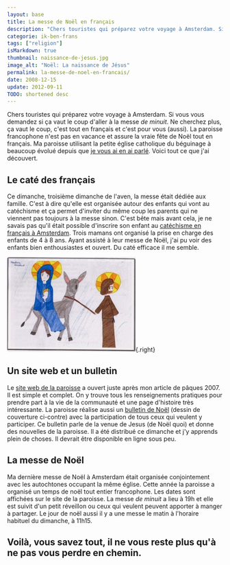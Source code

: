 ```yaml
---
layout: base
title: La messe de Noël en français
description: "Chers touristes qui préparez votre voyage à Amsterdam. Si vous vous demandez si ça vaut le coup d'aller à la messe de minuit. Ne cherchez plus, ça vaut le "
categorie: ik-ben-frans
tags: ["religion"]
isMarkdown: true
thumbnail: naissance-de-jesus.jpg
image_alt: "Noël: La naissance de Jésus"
permalink: la-messe-de-noel-en-francais/
date: 2008-12-15
update: 2012-09-11
TODO: shortened desc
---
```


Chers touristes qui préparez votre voyage à Amsterdam. Si vous vous demandez si ça vaut le coup d'aller à la messe *de minuit*. Ne cherchez plus, ça vaut le coup, c'est tout en français et c'est pour vous (aussi). La paroisse francophone n'est pas en vacance et assure la vraie fête de Noël tout en français. Ma paroisse utilisant la petite église catholique du béguinage à beaucoup évolué depuis que [je vous ai en ai parlé](/bonne-fete-pascales). Voici tout ce que j'ai découvert.

## Le caté des français
Ce dimanche, troisième dimanche de l'aven, la messe était dédiée aux famille. C'est à dire qu'elle est organisée autour des enfants qui vont au catéchisme et ça permet d'inviter du même coup les parents qui ne viennent pas toujours à la messe sinon. C'est bête mais avant cela, je ne savais pas qu'il était possible d'inscrire son enfant au [catéchisme en français à Amsterdam](http://www.messecatholiqueamsterdam.org/cathechisme.html). Trois mamans ont organisé la prise en charge des enfants de 4 à 8 ans. Ayant assisté à leur messe de Noël, j'ai pu voir des enfants bien enthousiastes et ouvert. Du caté efficace il me semble. 

![Noël: La naissance de Jésus](naissance-de-jesus.jpg){.right}
## Un site web et un bulletin
Le [site web de la paroisse](http://www.messecatholiqueamsterdam.org) a ouvert juste après mon article de pâques 2007. Il est simple et complet. On y trouve tous les renseignements pratiques pour prendre part à la vie de la communauté et une page d'histoire très intéressante. La paroisse réalise aussi un [bulletin de Noël](http://www.messecatholiqueamsterdam.org/news.html) (dessin de couverture ci-contre) avec la participation de tous ceux qui veulent y participer. Ce bulletin parle de la venue de Jesus (de Noël quoi) et donne des nouvelles de la paroisse. Il a été distribué ce dimanche et j'y apprends plein de choses. Il devrait être disponible en ligne sous peu.

## La messe de Noël
Ma dernière messe de Noël à Amsterdam était organisée conjointement avec les autochtones occupant la même église. Cette année la paroisse a organisé un temps de noël tout entier francophone. Les dates sont affichées sur le site de la paroisse. La messe *de minuit* a lieu à 19h et elle est suivit d'un petit réveillon ou ceux qui veulent peuvent apporter à manger à partager. Le jour de noël aussi il y a une messe le matin à l'horaire habituel du dimanche, à 11h15.

Voilà, vous savez tout, il ne vous reste plus qu'à ne pas vous perdre en chemin.
---